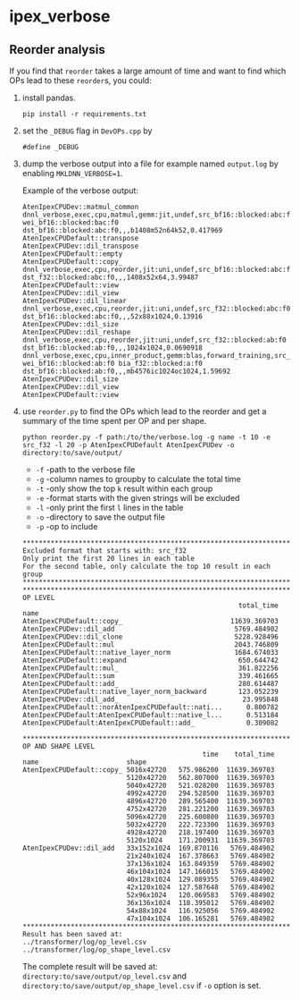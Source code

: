 # ipex_verbose
## Reorder analysis

If you find that `reorder` takes a large amount of time and want to find which OPs lead to these `reorder`s, you could:

1. install pandas.

    ```
    pip install -r requirements.txt
    ```

1. set the `_DEBUG` flag in `DevOPs.cpp` by 
    ```
    #define _DEBUG
    ```

1. dump the verbose output into a file for example named `output.log` by enabling `MKLDNN_VERBOSE=1`.

    Example of the verbose output:
    ```
    AtenIpexCPUDev::matmul_common
    dnnl_verbose,exec,cpu,matmul,gemm:jit,undef,src_bf16::blocked:abc:f0 wei_bf16::blocked:bac:f0 dst_bf16::blocked:abc:f0,,,b1408m52n64k52,0.417969
    AtenIpexCPUDefault::transpose
    AtenIpexCPUDev::dil_transpose
    AtenIpexCPUDefault::empty
    AtenIpexCPUDefault::copy_
    dnnl_verbose,exec,cpu,reorder,jit:uni,undef,src_bf16::blocked:abc:f0 dst_f32::blocked:abc:f0,,,1408x52x64,3.99487
    AtenIpexCPUDefault::view
    AtenIpexCPUDev::dil_view
    AtenIpexCPUDev::dil_linear
    dnnl_verbose,exec,cpu,reorder,jit:uni,undef,src_f32::blocked:abc:f0 dst_bf16::blocked:abc:f0,,,52x88x1024,0.13916
    AtenIpexCPUDev::dil_size
    AtenIpexCPUDev::dil_reshape
    dnnl_verbose,exec,cpu,reorder,jit:uni,undef,src_f32::blocked:ab:f0 dst_bf16::blocked:ab:f0,,,1024x1024,0.0690918
    dnnl_verbose,exec,cpu,inner_product,gemm:blas,forward_training,src_bf16::blocked:ab:f0 wei_bf16::blocked:ab:f0 bia_f32::blocked:a:f0 dst_bf16::blocked:ab:f0,,,mb4576ic1024oc1024,1.59692
    AtenIpexCPUDev::dil_size
    AtenIpexCPUDev::dil_view
    AtenIpexCPUDefault::view
    ```

1. use `reorder.py` to find the OPs which lead to the reorder and get a summary of the time spent per OP and per shape.

    ```
    python reorder.py -f path:/to/the/verbose.log -g name -t 10 -e src_f32 -l 20 -p AtenIpexCPUDefault AtenIpexCPUDev -o directory:to/save/output/
    ```

    * `-f` -path to the verbose file
    * `-g` -column names to groupby to calculate the total time
    * `-t` -only show the top `k` result within each group
    * `-e` -format starts with the given strings will be excluded
    * `-l` -only print the first `l` lines in the table
    * `-o` -directory to save the output file
    * `-p` -op to include

    ```
    **********************************************************************
    Excluded format that starts with: src_f32
    Only print the first 20 lines in each table 
    For the second table, only calculate the top 10 result in each group
    **********************************************************************
    **********************************************************************
    OP LEVEL
                                                          total_time
    name                                                            
    AtenIpexCPUDefault::copy_                           11639.369703
    AtenIpexCPUDev::dil_add                              5769.484902
    AtenIpexCPUDev::dil_clone                            5228.928496
    AtenIpexCPUDefault::mul                              2043.746809
    AtenIpexCPUDefault::native_layer_norm                1684.674033
    AtenIpexCPUDefault::expand                            650.644742
    AtenIpexCPUDefault::mul_                              361.822256
    AtenIpexCPUDefault::sum                               339.461665
    AtenIpexCPUDefault::add_                              280.614487
    AtenIpexCPUDefault::native_layer_norm_backward        123.052239
    AtenIpexCPUDev::dil_add_                               23.995848
    AtenIpexCPUDefault::norAtenIpexCPUDefault::nati...      0.800782
    AtenIpexCPUDefault:AtenIpexCPUDefault::native_l...      0.513184
    AtenIpexCPUDefault:AtenIpexCPUDefault::add_             0.309082

    **********************************************************************
    OP AND SHAPE LEVEL
                                                 time    total_time
    name                      shape                               
    AtenIpexCPUDefault::copy_ 5016x42720   575.986200  11639.369703
                              5120x42720   562.807000  11639.369703
                              5040x42720   521.028200  11639.369703
                              4992x42720   294.528500  11639.369703
                              4896x42720   289.565400  11639.369703
                              4752x42720   281.221200  11639.369703
                              5096x42720   225.600800  11639.369703
                              5032x42720   222.723300  11639.369703
                              4928x42720   218.197400  11639.369703
                              5120x1024    171.200931  11639.369703
    AtenIpexCPUDev::dil_add   33x152x1024  169.870116   5769.484902
                              21x240x1024  167.378663   5769.484902
                              37x136x1024  163.849359   5769.484902
                              46x104x1024  147.166015   5769.484902
                              40x128x1024  129.089355   5769.484902
                              42x120x1024  127.587648   5769.484902
                              52x96x1024   120.069583   5769.484902
                              36x136x1024  118.395012   5769.484902
                              54x88x1024   116.925056   5769.484902
                              47x104x1024  106.165281   5769.484902
    **********************************************************************
    Result has been saved at: 
    ../transformer/log/op_level.csv
    ../transformer/log/op_shape_level.csv
    ```
    The complete result will be saved at:
    `directory:to/save/output/op_level.csv` and `directory:to/save/output/op_shape_level.csv`
    if `-o` option is set.
